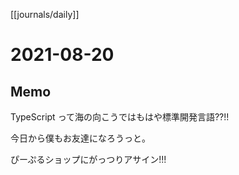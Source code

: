 [[journals/daily]]
# 2021-08-20

## Memo

TypeScript って海の向こうではもはや標準開発言語??!!

今日から僕もお友達になろうっと。


ぴーぷるショップにがっつりアサイン!!!


